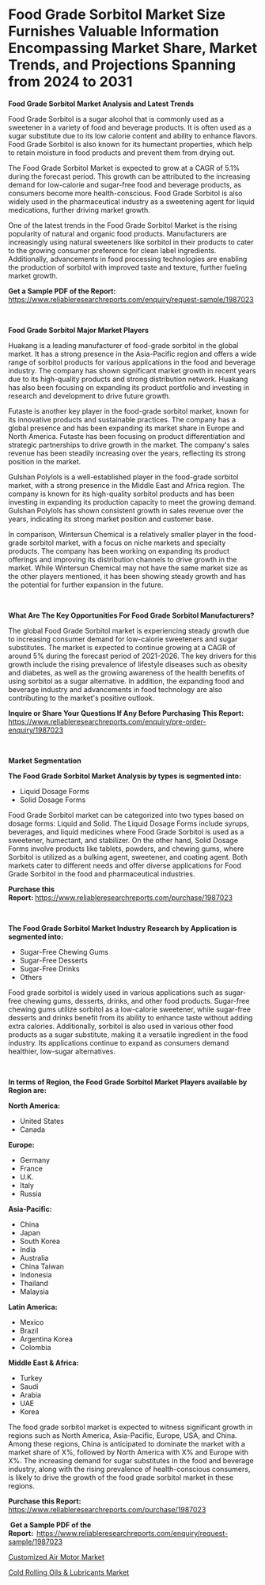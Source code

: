 <p><h1>Food Grade Sorbitol Market Size Furnishes Valuable Information Encompassing Market Share, Market Trends, and Projections Spanning from 2024 to 2031</h1></p><p><strong>Food Grade Sorbitol Market Analysis and Latest Trends</strong></p>
<p><p>Food Grade Sorbitol is a sugar alcohol that is commonly used as a sweetener in a variety of food and beverage products. It is often used as a sugar substitute due to its low calorie content and ability to enhance flavors. Food Grade Sorbitol is also known for its humectant properties, which help to retain moisture in food products and prevent them from drying out.</p><p>The Food Grade Sorbitol Market is expected to grow at a CAGR of 5.1% during the forecast period. This growth can be attributed to the increasing demand for low-calorie and sugar-free food and beverage products, as consumers become more health-conscious. Food Grade Sorbitol is also widely used in the pharmaceutical industry as a sweetening agent for liquid medications, further driving market growth.</p><p>One of the latest trends in the Food Grade Sorbitol Market is the rising popularity of natural and organic food products. Manufacturers are increasingly using natural sweeteners like sorbitol in their products to cater to the growing consumer preference for clean label ingredients. Additionally, advancements in food processing technologies are enabling the production of sorbitol with improved taste and texture, further fueling market growth.</p></p>
<p><strong>Get a Sample PDF of the Report:&nbsp;</strong> <a href="https://www.reliableresearchreports.com/enquiry/request-sample/1987023">https://www.reliableresearchreports.com/enquiry/request-sample/1987023</a></p>
<p>&nbsp;</p>
<p><strong>Food Grade Sorbitol Major Market Players</strong></p>
<p><p>Huakang is a leading manufacturer of food-grade sorbitol in the global market. It has a strong presence in the Asia-Pacific region and offers a wide range of sorbitol products for various applications in the food and beverage industry. The company has shown significant market growth in recent years due to its high-quality products and strong distribution network. Huakang has also been focusing on expanding its product portfolio and investing in research and development to drive future growth.</p><p>Futaste is another key player in the food-grade sorbitol market, known for its innovative products and sustainable practices. The company has a global presence and has been expanding its market share in Europe and North America. Futaste has been focusing on product differentiation and strategic partnerships to drive growth in the market. The company's sales revenue has been steadily increasing over the years, reflecting its strong position in the market.</p><p>Gulshan Polylols is a well-established player in the food-grade sorbitol market, with a strong presence in the Middle East and Africa region. The company is known for its high-quality sorbitol products and has been investing in expanding its production capacity to meet the growing demand. Gulshan Polylols has shown consistent growth in sales revenue over the years, indicating its strong market position and customer base.</p><p>In comparison, Wintersun Chemical is a relatively smaller player in the food-grade sorbitol market, with a focus on niche markets and specialty products. The company has been working on expanding its product offerings and improving its distribution channels to drive growth in the market. While Wintersun Chemical may not have the same market size as the other players mentioned, it has been showing steady growth and has the potential for further expansion in the future.</p></p>
<p>&nbsp;</p>
<p><strong>What Are The Key Opportunities For Food Grade Sorbitol Manufacturers?</strong></p>
<p><p>The global Food Grade Sorbitol market is experiencing steady growth due to increasing consumer demand for low-calorie sweeteners and sugar substitutes. The market is expected to continue growing at a CAGR of around 5% during the forecast period of 2021-2026. The key drivers for this growth include the rising prevalence of lifestyle diseases such as obesity and diabetes, as well as the growing awareness of the health benefits of using sorbitol as a sugar alternative. In addition, the expanding food and beverage industry and advancements in food technology are also contributing to the market's positive outlook.</p></p>
<p><strong>Inquire or Share Your Questions If Any Before Purchasing This Report:</strong> <a href="https://www.reliableresearchreports.com/enquiry/pre-order-enquiry/1987023">https://www.reliableresearchreports.com/enquiry/pre-order-enquiry/1987023</a></p>
<p>&nbsp;</p>
<p><strong>Market Segmentation</strong></p>
<p><strong>The Food Grade Sorbitol Market Analysis by types is segmented into:</strong></p>
<p><ul><li>Liquid Dosage Forms</li><li>Solid Dosage Forms</li></ul></p>
<p><p>Food Grade Sorbitol market can be categorized into two types based on dosage forms: Liquid and Solid. The Liquid Dosage Forms include syrups, beverages, and liquid medicines where Food Grade Sorbitol is used as a sweetener, humectant, and stabilizer. On the other hand, Solid Dosage Forms involve products like tablets, powders, and chewing gums, where Sorbitol is utilized as a bulking agent, sweetener, and coating agent. Both markets cater to different needs and offer diverse applications for Food Grade Sorbitol in the food and pharmaceutical industries.</p></p>
<p><strong>Purchase this Report:&nbsp;</strong><a href="https://www.reliableresearchreports.com/purchase/1987023">https://www.reliableresearchreports.com/purchase/1987023</a></p>
<p>&nbsp;</p>
<p><strong>The Food Grade Sorbitol Market Industry Research by Application is segmented into:</strong></p>
<p><ul><li>Sugar-Free Chewing Gums</li><li>Sugar-Free Desserts</li><li>Sugar-Free Drinks</li><li>Others</li></ul></p>
<p><p>Food grade sorbitol is widely used in various applications such as sugar-free chewing gums, desserts, drinks, and other food products. Sugar-free chewing gums utilize sorbitol as a low-calorie sweetener, while sugar-free desserts and drinks benefit from its ability to enhance taste without adding extra calories. Additionally, sorbitol is also used in various other food products as a sugar substitute, making it a versatile ingredient in the food industry. Its applications continue to expand as consumers demand healthier, low-sugar alternatives.</p></p>
<p>&nbsp;</p>
<p><strong>In terms of Region, the Food Grade Sorbitol Market Players available by Region are:</strong></p>
<p>
    <p> <strong> North America: </strong>
        <ul>
            <li>United States</li>
            <li>Canada</li>
        </ul>
        </p> 
    <p> <strong> Europe: </strong>
        <ul>
            <li>Germany</li>
            <li>France</li>
            <li>U.K.</li>
            <li>Italy</li>
            <li>Russia</li>
        </ul>
        </p> 
    <p> <strong> Asia-Pacific: </strong>
        <ul>
            <li>China</li>
            <li>Japan</li>
            <li>South Korea</li>
            <li>India</li>
            <li>Australia</li>
            <li>China Taiwan</li>
            <li>Indonesia</li>
            <li>Thailand</li>
            <li>Malaysia</li>
        </ul>
        </p> 
    <p> <strong> Latin America: </strong>
        <ul>
            <li>Mexico</li>
            <li>Brazil</li>
            <li>Argentina Korea</li>
            <li>Colombia</li>
        </ul>
        </p> 
    <p> <strong> Middle East & Africa: </strong>
        <ul>
            <li>Turkey</li>
            <li>Saudi</li>
            <li>Arabia</li>
            <li>UAE</li>
            <li>Korea</li>
        </ul>
    </p>
    </p>
<p><p>The food grade sorbitol market is expected to witness significant growth in regions such as North America, Asia-Pacific, Europe, USA, and China. Among these regions, China is anticipated to dominate the market with a market share of X%, followed by North America with X% and Europe with X%. The increasing demand for sugar substitutes in the food and beverage industry, along with the rising prevalence of health-conscious consumers, is likely to drive the growth of the food grade sorbitol market in these regions.</p></p>
<p><strong>Purchase this Report: </strong><a href="https://www.reliableresearchreports.com/purchase/1987023">https://www.reliableresearchreports.com/purchase/1987023</a></p>
<p>&nbsp;<strong>Get a Sample PDF of the Report:&nbsp;&nbsp;</strong><a href="https://www.reliableresearchreports.com/enquiry/request-sample/1987023">https://www.reliableresearchreports.com/enquiry/request-sample/1987023</a></p>
<p><strong></strong></p>
<p><p><a href="https://copper-carbon-84f.notion.site/Customized-Air-Motor-Market-Furnish-Information-about-Market-Size-Market-Share-Market-Dynamics-an-21c44b7a3ccb407b814d335b5bdb1cee">Customized Air Motor Market</a></p><p><a href="https://github.com/mancsybtousav/Market-Research-Report-List-1/blob/main/cold-rolling-oils-lubricants-market.md">Cold Rolling Oils & Lubricants Market</a></p></p>